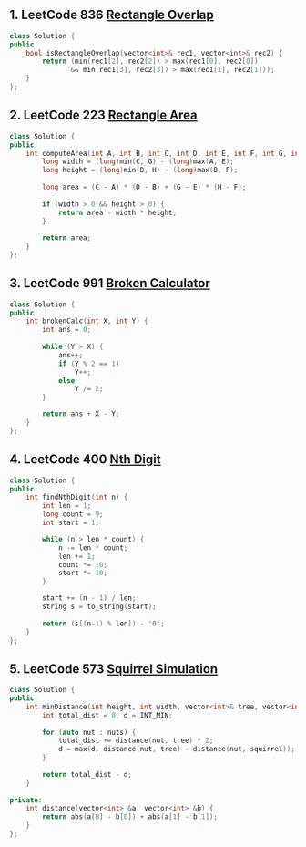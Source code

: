 ## 1. LeetCode 836 [Rectangle Overlap](https://leetcode.com/problems/rectangle-overlap/)

```c++
class Solution {
public:
    bool isRectangleOverlap(vector<int>& rec1, vector<int>& rec2) {
        return (min(rec1[2], rec2[2]) > max(rec1[0], rec2[0])
               && min(rec1[3], rec2[3]) > max(rec1[1], rec2[1]));
    }
};
```



## 2. LeetCode 223 [Rectangle Area](https://leetcode.com/problems/rectangle-area/)

```c++
class Solution {
public:
    int computeArea(int A, int B, int C, int D, int E, int F, int G, int H) {
        long width = (long)min(C, G) - (long)max(A, E);
        long height = (long)min(D, H) - (long)max(B, F);
        
        long area = (C - A) * (D - B) + (G - E) * (H - F);
        
        if (width > 0 && height > 0) {
            return area - width * height;
        }
        
        return area;
    }
};
```



## 3. LeetCode 991 [Broken Calculator](https://leetcode.com/problems/broken-calculator/)

```c++
class Solution {
public:
    int brokenCalc(int X, int Y) {
        int ans = 0;
        
        while (Y > X) {
            ans++;
            if (Y % 2 == 1)
                Y++;
            else
                Y /= 2;
        }

        return ans + X - Y;
    }
};
```



## 4. LeetCode 400 [Nth Digit](https://leetcode.com/problems/nth-digit/)

```c++
class Solution {
public:
    int findNthDigit(int n) {
        int len = 1;
		long count = 9;
		int start = 1;

		while (n > len * count) {
			n -= len * count;
			len += 1;
			count *= 10;
			start *= 10;
		}

		start += (n - 1) / len;
		string s = to_string(start);
        
		return (s[(n-1) % len]) - '0';
    }
};
```



## 5. LeetCode 573 [Squirrel Simulation](https://leetcode.com/problems/squirrel-simulation/)

```c++
class Solution {
public:
    int minDistance(int height, int width, vector<int>& tree, vector<int>& squirrel, vector<vector<int>>& nuts) {
        int total_dist = 0, d = INT_MIN;
        
        for (auto nut : nuts) {
            total_dist += distance(nut, tree) * 2;
            d = max(d, distance(nut, tree) - distance(nut, squirrel));
        }
        
        return total_dist - d;
    }
    
private:
    int distance(vector<int> &a, vector<int> &b) {
        return abs(a[0] - b[0]) + abs(a[1] - b[1]);
    }
};
```

